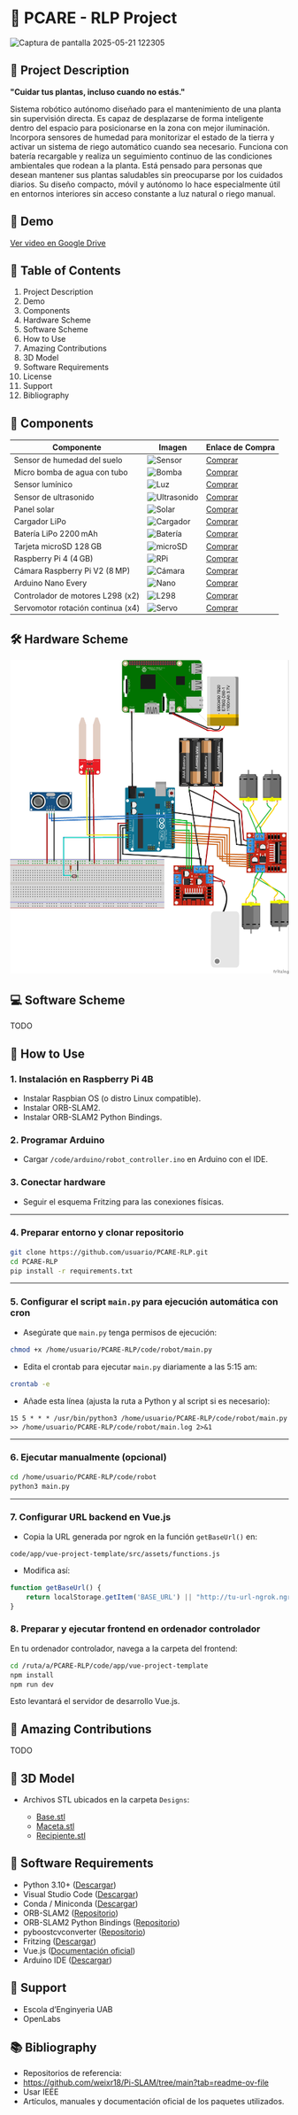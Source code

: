 
# 🧠 PCARE - RLP Project

<img width="300" alt="Captura de pantalla 2025-05-21 122305" src="https://github.com/user-attachments/assets/7b2c1426-09a6-4849-b208-ec65227c055f" />


## 📘 Project Description

**"Cuidar tus plantas, incluso cuando no estás."**

Sistema robótico autónomo diseñado para el mantenimiento de una planta sin supervisión directa. Es capaz de desplazarse de forma inteligente dentro del espacio para posicionarse en la zona con mejor iluminación. Incorpora sensores de humedad para monitorizar el estado de la tierra y activar un sistema de riego automático cuando sea necesario. Funciona con batería recargable y realiza un seguimiento continuo de las condiciones ambientales que rodean a la planta.
Está pensado para personas que desean mantener sus plantas saludables sin preocuparse por los cuidados diarios. Su diseño compacto, móvil y autónomo lo hace especialmente útil en entornos interiores sin acceso constante a luz natural o riego manual.


## 🎥 Demo

[Ver video en Google Drive](https://drive.google.com/file/d/1RFXhxHZZ7uanfg3AD7WiqcH8D6Dph1f0/view?usp=sharing)

## 🧭 Table of Contents

1. Project Description
2. Demo
3. Components
4. Hardware Scheme
5. Software Scheme
6. How to Use
7. Amazing Contributions
8. 3D Model
9. Software Requirements
10. License
11. Support
12. Bibliography

## 🔩 Components

| <div align="center">Componente</div> | <div align="center">Imagen</div> | <div align="center">Enlace de Compra</div> |
|--------------------------------------|----------------------------------|---------------------------------------------|
| Sensor de humedad del suelo          | ![Sensor](https://tienda.bricogeek.com/2176-thickbox_default/sensor-de-humedad-del-suelo.jpg) | [Comprar](https://tienda.bricogeek.com/sensores-humedad/651-sensor-de-humedad-del-suelo.html) |
| Micro bomba de agua con tubo         | ![Bomba](https://tienda.bricogeek.com/7299-thickbox_default/micro-bomba-de-agua-con-tubo.jpg) | [Comprar](https://tienda.bricogeek.com/motores-dc/1611-micro-bomba-de-agua-con-tubo.html) |
| Sensor lumínico                      | ![Luz](https://tienda.bricogeek.com/5787-thickbox_default/sensor-de-luz-ambiente-hw5p-1.jpg) | [Comprar](https://tienda.bricogeek.com/sensores-luz-infrarrojos/1317-sensor-de-luz-ambiente-hw5p-1.html) |
| Sensor de ultrasonido                | ![Ultrasonido](https://tienda.bricogeek.com/2677-thickbox_default/sensor-de-distancia-por-ultrasonidos-hc-sr04.jpg) | [Comprar](https://tienda.bricogeek.com/sensores-distancia/741-sensor-de-distancia-por-ultrasonidos-hc-sr04.html) |
| Panel solar                          | ![Solar](https://tienda.bricogeek.com/10204-thickbox_default/panel-solar-5v-1a-con-usb.jpg) | [Comprar](https://tienda.bricogeek.com/placas-solares/1445-panel-solar-5v-1a-con-usb.html) |
| Cargador LiPo                        | ![Cargador](https://tienda.bricogeek.com/2302-thickbox_default/cargador-lipo-powerboost-500.jpg) | [Comprar](https://tienda.bricogeek.com/convertidores-de-voltaje/677-cargador-lipo-powerboost-500.html) |
| Batería LiPo 2200 mAh                | ![Batería](https://tienda.bricogeek.com/9353-thickbox_default/bateria-lipo-2200mah-37v-903759.jpg) | [Comprar](https://tienda.bricogeek.com/baterias-lipo/1925-bateria-lipo-2200mah-37v-903759.html) |
| Tarjeta microSD 128 GB               | ![microSD](https://tienda.bricogeek.com/8263-thickbox_default/memoria-microsd-kingston-128gb-clase-10.jpg) | [Comprar](https://tienda.bricogeek.com/accesorios-raspberry-pi/1760-memoria-microsd-kingston-128gb-clase-10-740617298703.html) |
| Raspberry Pi 4 (4 GB)                | ![RPi](https://tienda.bricogeek.com/5860-thickbox_default/raspberry-pi-4-model-b-4-gb.jpg) | [Comprar](https://tienda.bricogeek.com/placas-raspberry-pi/1330-raspberry-pi-4-model-b-4-gb.html) |
| Cámara Raspberry Pi V2 (8 MP)        | ![Cámara](https://tienda.bricogeek.com/3115-thickbox_default/camara-raspberry-pi-v2-8-megapixels.jpg) | [Comprar](https://tienda.bricogeek.com/accesorios-raspberry-pi/822-camara-raspberry-pi-v2-8-megapixels.html) |
| Arduino Nano Every                   | ![Nano](https://tienda.bricogeek.com/6397-thickbox_default/arduino-nano-every.jpg) | [Comprar](https://tienda.bricogeek.com/arduino-original/1433-arduino-nano-every.html) |
| Controlador de motores L298 (x2) | ![L298](https://tienda.bricogeek.com/1060-thickbox_default/controlador-de-motores-doble-puente-h-l298.jpg) | [Comprar](https://tienda.bricogeek.com/motores/285-controlador-de-motores-doble-puente-h-l298.html) |
| Servomotor rotación continua (x4)| ![Servo](https://tienda.bricogeek.com/7967-thickbox_default/servomotor-de-rotacion-continua-s3003-360-grados.jpg) | [Comprar](https://tienda.bricogeek.com/motores/118-servomotor-de-rotacion-continua-s3003-360-grados.html) |

## 🛠️ Hardware Scheme

![Esquema del hardware](Designs/fritzing.jpg)


## 💻 Software Scheme

TODO

## 🚀 How to Use

### 1. Instalación en Raspberry Pi 4B

* Instalar Raspbian OS (o distro Linux compatible).
* Instalar ORB-SLAM2.
* Instalar ORB-SLAM2 Python Bindings.

### 2. Programar Arduino

* Cargar `/code/arduino/robot_controller.ino` en Arduino con el IDE.

### 3. Conectar hardware

* Seguir el esquema Fritzing para las conexiones físicas.

---

### 4. Preparar entorno y clonar repositorio

```bash
git clone https://github.com/usuario/PCARE-RLP.git
cd PCARE-RLP
pip install -r requirements.txt
```

---

### 5. Configurar el script `main.py` para ejecución automática con cron

* Asegúrate que `main.py` tenga permisos de ejecución:

```bash
chmod +x /home/usuario/PCARE-RLP/code/robot/main.py
```

* Edita el crontab para ejecutar `main.py` diariamente a las 5:15 am:

```bash
crontab -e
```

* Añade esta línea (ajusta la ruta a Python y al script si es necesario):

```
15 5 * * * /usr/bin/python3 /home/usuario/PCARE-RLP/code/robot/main.py >> /home/usuario/PCARE-RLP/code/robot/main.log 2>&1
```

---

### 6. Ejecutar manualmente (opcional)

```bash
cd /home/usuario/PCARE-RLP/code/robot
python3 main.py
```

---

### 7. Configurar URL backend en Vue.js

* Copia la URL generada por ngrok en la función `getBaseUrl()` en:

```
code/app/vue-project-template/src/assets/functions.js
```

* Modifica así:

```js
function getBaseUrl() {
    return localStorage.getItem('BASE_URL') || "http://tu-url-ngrok.ngrok.io";
}
```


### 8. Preparar y ejecutar frontend en ordenador controlador

En tu ordenador controlador, navega a la carpeta del frontend:

```bash
cd /ruta/a/PCARE-RLP/code/app/vue-project-template
npm install
npm run dev
```

Esto levantará el servidor de desarrollo Vue.js.

## 🌟 Amazing Contributions

TODO

## 🧱 3D Model
* Archivos STL ubicados en la carpeta `Designs`:

  * [Base.stl](./Designs/Base.stl)
  * [Maceta.stl](./Designs/Maceta.stl)
  * [Recipiente.stl](./Designs/Recipiente.stl)



## 💾 Software Requirements

* Python 3.10+ ([Descargar](https://www.python.org/))
* Visual Studio Code ([Descargar](https://code.visualstudio.com/))
* Conda / Miniconda ([Descargar](https://docs.conda.io/en/latest/miniconda.html))
* ORB-SLAM2 ([Repositorio](https://github.com/raulmur/ORB_SLAM2))
* ORB-SLAM2 Python Bindings ([Repositorio](https://github.com/GiordanoLaminetti/ORB_SLAM2-PythonBindings/tree/master))
* pyboostcvconverter ([Repositorio](https://github.com/Algomorph/pyboostcvconverter/tree/master))
* Fritzing ([Descargar](https://fritzing.org/download/))
* Vue.js ([Documentación oficial](https://vuejs.org/))
* Arduino IDE ([Descargar](https://www.arduino.cc/en/software))


## 🏫 Support
* Escola d’Enginyeria UAB
* OpenLabs

## 📚 Bibliography

* Repositorios de referencia:
* https://github.com/weixr18/Pi-SLAM/tree/main?tab=readme-ov-file
* Usar IEEE
* Artículos, manuales y documentación oficial de los paquetes utilizados.


